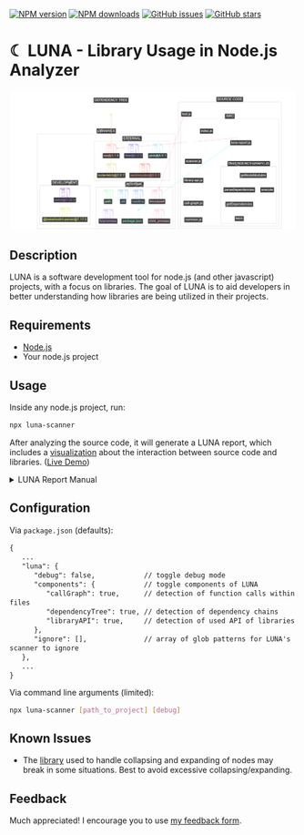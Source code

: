 
[![NPM version](https://img.shields.io/npm/v/luna-scanner)](https://www.npmjs.com/package/luna-scanner)
[![NPM downloads](https://img.shields.io/npm/dw/luna-scanner)](https://www.npmjs.com/package/luna-scanner)
[![GitHub issues](https://img.shields.io/github/issues/royvandijk06/luna)](https://github.com/royvandijk06/luna/issues)
[![GitHub stars](https://img.shields.io/github/stars/royvandijk06/luna)](https://github.com/royvandijk06/luna/stargazers)


# ☾ LUNA - Library Usage in Node.js Analyzer

<center><img src="luna.png" alt="luna"></center>

## Description
LUNA is a software development tool for node.js (and other javascript) projects, with a focus on libraries. The goal of LUNA is to aid developers in better understanding how libraries are being utilized in their projects.

## Requirements
 * [Node.js](https://nodejs.org/en/)
 * Your node.js project

## Usage
Inside any node.js project, run:
```bash
npx luna-scanner
```
After analyzing the source code, it will generate a LUNA report, which includes a [visualization](https://raw.githubusercontent.com/royvandijk06/luna/main/luna.png) about the interaction between source code and libraries. ([Live Demo](https://royvandijk06.github.io/luna/))

<details>
 <summary>LUNA Report Manual</summary>
 
 * Drag (click and hold) the mouse to pan around or move nodes around
 * Use the mouse wheel to zoom in or out
 * Hovering over a node will display information on the bottom left and highlight connected nodes
 * Using Shift + Click on a node will lock it, so that focus remains on this node (Shift + Click node again to unlock)
 * Double Click nodes or groups in the graph or menu to collapse/expand them
 * Use the menu on the left to manipulate the graph:
    1. Adjust the scale of the graph / space between nodes
    2. Adjust the layout of the graph / position of the nodes
    3. Hide a selection of nodes (representing libraries or files)
    4. Highlight a selection of nodes (representing libraries or files)
 * Hover your mouse above menu items to find more information about their functionality
</details>

## Configuration
Via `package.json` (defaults):
```
{
   ...
   "luna": {
      "debug": false,            // toggle debug mode
      "components": {            // toggle components of LUNA
         "callGraph": true,      // detection of function calls within files
         "dependencyTree": true, // detection of dependency chains
         "libraryAPI": true,     // detection of used API of libraries
      },
      "ignore": [],              // array of glob patterns for LUNA's scanner to ignore
   },
   ...
}
```
Via command line arguments (limited):
```bash
npx luna-scanner [path_to_project] [debug]
```

## Known Issues
 * The [library](https://github.com/iVis-at-Bilkent/cytoscape.js-expand-collapse) used to handle collapsing and expanding of nodes may break in some situations. Best to avoid excessive collapsing/expanding.
 
## Feedback
Much appreciated!
I encourage you to use [my feedback form](https://forms.gle/EcxLY7EsepptZ7Mn8).
